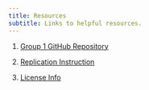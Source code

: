 ```yaml
---
title: Resources
subtitle: Links to helpful resources.
---
```


  1) [Group 1 GitHub Repository](https://github.com/R-Class/cpp-528-fall-2021-group-01)
  
  2) [Replication Instruction](https://github.com/R-Class/cpp-528-fall-2021-group-01/blob/main/README.md)
  
  3) [License Info](https://github.com/R-Class/cpp-528-fall-2021-group-01/blob/main/LICENSE)
